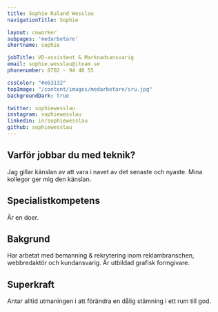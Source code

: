 ```yaml
---
title: Sophie Raland Wesslau
navigationTitle: Sophie

layout: coworker
subpages: 'medarbetare'
shortname: sophie

jobTitle: VD-assistent & Marknadsansvarig
email: sophie.wesslau@iteam.se
phonenumber: 0702 - 94 40 55

cssColor: "#e63132"
topImage: "/content/images/medarbetare/sru.jpg"
backgroundDark: true

twitter: sophiewesslau
instagram: sophiewesslau
linkedin: in/sophiewesslau
github: sophiewesslau
---
```


## Varför jobbar du med teknik?
Jag gillar känslan av att vara i navet av det senaste och nyaste. Mina kollegor ger mig den känslan.

## Specialistkompetens
Är en doer.

## Bakgrund
Har arbetat med bemanning & rekrytering inom reklambranschen, webbredaktör och kundansvarig. Är utbildad grafisk formgivare.

## Superkraft
Antar alltid utmaningen i att förändra en dålig stämning i ett rum till god.